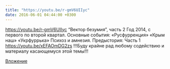 ```yaml
---
title: "https://youtu.be/r-gmV6UIIyc"
date: 2016-06-01 04:44:00 +0300
---
```


https://youtu.be/r-gmV6UIIyc
“Вектор безумия”, часть 2
Год 2014, с первого по второй квартал.
Основные события:
«Русфурренция»
«Крым наш»
«Укрфуррька»
Психоз и амнезия.
Предыстория: Часть 1 https://youtu.be/xEFAOmDG2zs
!!!Буду крайне рад любому содействию и материалу касающемуся этой темы!!!

[Вложение](https://vk.com/video41076938_456239074)
